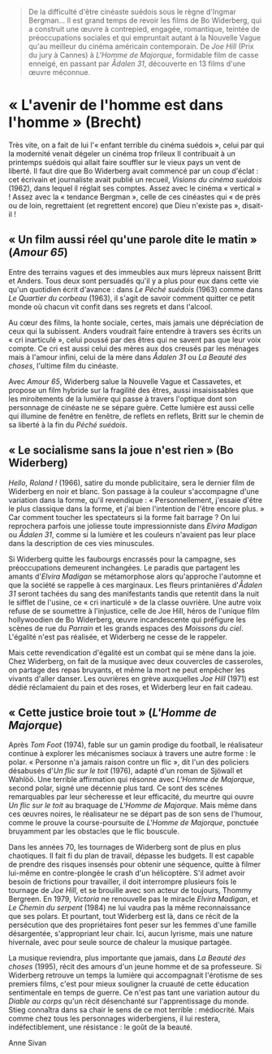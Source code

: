 > De la difficulté d'être cinéaste suédois sous le règne d'Ingmar Bergman... Il est grand temps de revoir les films de Bo Widerberg, qui a construit une œuvre à contrepied, engagée, romantique, teintée de préoccupations sociales et qui empruntait autant à la Nouvelle Vague qu'au meilleur du cinéma américain contemporain. De _Joe Hill_ (Prix du jury à Cannes) à _L'Homme de Majorque_, formidable film de casse enneigé, en passant par _Ådalen 31_, découverte en 13 films d'une œuvre méconnue.

# « L'avenir de l'homme est dans l'homme » (Brecht)

Très vite, on a fait de lui l'« enfant terrible du cinéma suédois », celui par qui la modernité venait dégeler un cinéma trop frileux Il contribuait à un printemps suédois qui allait faire souffler sur le vieux pays un vent de liberté. Il faut dire que Bo Widerberg avait commencé par un coup d'éclat : cet écrivain et journaliste avait publié un recueil, _Visions du cinéma suédois_ (1962), dans lequel il réglait ses comptes. Assez avec le cinéma « vertical » ! Assez avec la « tendance Bergman », celle de ces cinéastes qui « de près ou de loin, regrettaient (et regrettent encore) que Dieu n'existe pas », disait-il !

## « Un film aussi réel qu'une parole dite le matin » (_Amour 65_)

Entre des terrains vagues et des immeubles aux murs lépreux naissent Britt et Anders. Tous deux sont persuadés qu'il y a plus pour eux dans cette vie qu'un quotidien écrit d'avance : dans _Le Péché suédois_ (1963) comme dans _Le Quartier du corbeau_ (1963), il s'agit de savoir comment quitter ce petit monde où chacun vit confit dans ses regrets et dans l'alcool.

Au cœur des films, la honte sociale, certes, mais jamais une dépréciation de ceux qui la subissent. Anders voudrait faire entendre à travers ses écrits un « cri inarticulé », celui poussé par des êtres qui ne savent pas que leur voix compte. Ce cri est aussi celui des mères aux dos creusés par les ménages mais à l'amour infini, celui de la mère dans _Ådalen 31_ ou _La Beauté des choses_, l'ultime film du cinéaste.

Avec _Amour 65_, Widerberg salue la Nouvelle Vague et Cassavetes, et propose un film hybride sur la fragilité des êtres, aussi insaisissables que les miroitements de la lumière qui passe à travers l'optique dont son personnage de cinéaste ne se sépare guère. Cette lumière est aussi celle qui illumine de fenêtre en fenêtre, de reflets en reflets, Britt sur le chemin de sa liberté à la fin du _Péché suédois_.

## « Le socialisme sans la joue n'est rien » (Bo Widerberg)

_Hello, Roland !_ (1966), satire du monde publicitaire, sera le dernier film de Widerberg en noir et blanc. Son passage à la couleur s'accompagne d'une variation dans la forme, qu'il revendique : « Personnellement, j'essaie d'être le plus classique dans la forme, et j'ai bien l'intention de l'être encore plus. » Car comment toucher les spectateurs si la forme fait barrage ? On lui reprochera parfois une joliesse toute impressionniste dans _Elvira Madigan_ ou _Ådalen 31_, comme si la lumière et les couleurs n'avaient pas leur place dans la description de ces vies minuscules.

Si Widerberg quitte les faubourgs encrassés pour la campagne, ses préoccupations demeurent inchangées. Le paradis que partagent les amants d'_Elvira Madigan_ se métamorphose alors qu'approche l'automne et que la société se rappelle à ces marginaux. Les fleurs printanières d'_Ådalen 31_ seront tachées du sang des manifestants tandis que retentit dans la nuit le sifflet de l'usine, ce « cri inarticulé » de la classe ouvrière. Une autre voix refuse de se soumettre à l'injustice, celle de Joe Hill, héros de l'unique film hollywoodien de Bo Widerberg, œuvre incandescente qui préfigure les scènes de rue du _Parrain_ et les grands espaces des _Moissons du ciel_. L'égalité n'est pas réalisée, et Widerberg ne cesse de le rappeler.

Mais cette revendication d'égalité est un combat qui se mène dans la joie. Chez Widerberg, on fait de la musique avec deux couvercles de casseroles, on partage des repas bruyants, et même la mort ne peut empêcher les vivants d'aller danser. Les ouvrières en grève auxquelles _Joe Hill_ (1971) est dédié réclamaient du pain et des roses, et Widerberg leur en fait cadeau.

## « Cette justice broie tout » (_L'Homme de Majorque_)

Après _Tom Foot_ (1974), fable sur un gamin prodige du football, le réalisateur continue à explorer les mécanismes sociaux à travers une autre forme : le polar. « Personne n'a jamais raison contre un flic », dit l'un des policiers désabusés d'_Un flic sur le toit_ (1976), adapté d'un roman de Sjöwall et Wahlöö. Une terrible affirmation qui résonne avec _L'Homme de Majorque_, second polar, signé une décennie plus tard. Ce sont des scènes remarquables par leur sécheresse et leur efficacité, du meurtre qui ouvre _Un flic sur le toit_ au braquage de _L'Homme de Majorque_. Mais même dans ces œuvres noires, le réalisateur ne se départ pas de son sens de l'humour, comme le prouve la course-poursuite de _L'Homme de Majorque_, ponctuée bruyamment par les obstacles que le flic bouscule.

Dans les années 70, les tournages de Widerberg sont de plus en plus chaotiques. Il fait fi du plan de travail, dépasse les budgets. Il est capable de prendre des risques insensés pour obtenir une séquence, quitte à filmer lui-même en contre-plongée le crash d'un hélicoptère. S'il admet avoir besoin de frictions pour travailler, il doit interrompre plusieurs fois le tournage de _Joe Hill_, et se brouille avec son acteur de toujours, Thommy Bergreen. En 1979, _Victoria_ ne renouvelle pas le miracle _Elvira Madigan_, et _Le Chemin du serpent_ (1984) ne lui vaudra pas la même reconnaissance que ses polars. Et pourtant, tout Widerberg est là, dans ce récit de la persécution que des propriétaires font peser sur les femmes d'une famille désargentée, s'appropriant leur chair. Ici, aucun lyrisme, mais une nature hivernale, avec pour seule source de chaleur la musique partagée.

La musique reviendra, plus importante que jamais, dans _La Beauté des choses_ (1995), récit des amours d'un jeune homme et de sa professeure. Si Widerberg retrouve un temps la lumière qui accompagnait l'érotisme de ses premiers films, c'est pour mieux souligner la cruauté de cette éducation sentimentale en temps de guerre. Ce n'est pas tant une variation autour du _Diable au corps_ qu'un récit désenchanté sur l'apprentissage du monde. Stieg connaîtra dans sa chair le sens de ce mot terrible : médiocrité. Mais comme chez tous les personnages widerbergiens, il lui restera, indéfectiblement, une résistance : le goût de la beauté.

<div class="author">Anne Sivan</div>
